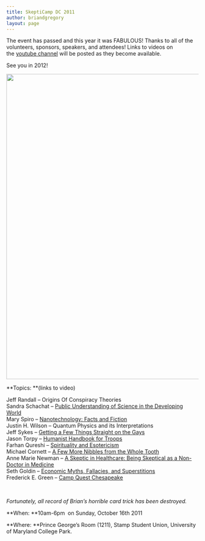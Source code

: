 ```yaml
---
title: SkeptiCamp DC 2011
author: briandgregory
layout: page
---
```

The event has passed and this year it was FABULOUS! Thanks to all of the volunteers, sponsors, speakers, and attendees! Links to videos on the [youtube channel][1] will be posted as they become available.

See you in 2012!

[<img title="SkeptiCampDC2011" src="/content/uploads/2011/06/SkeptiCampDC2011.jpg" alt="" width="1204" height="800" />][2]

**Topics: **(links to video)

Jeff Randall &#8211; Origins Of Conspiracy Theories  
Sandra Schachat &#8211; [Public Understanding of Science in the Developing World][3]  
Mary Spiro &#8211; [Nanotechnology: Facts and Fiction][4]  
Justin H. Wilson &#8211; Quantum Physics and its Interpretations  
Jeff Sykes &#8211; [Getting a Few Things Straight on the Gays][5]  
Jason Torpy &#8211; [Humanist Handbook for Troops][6]  
Farhan Qureshi &#8211; [Spirituality and Esotericism][7]  
Michael Cornett &#8211; [A Few More Nibbles from the Whole Tooth][8]  
Anne Marie Newman &#8211; [A Skeptic in Healthcare: Being Skeptical as a Non-Doctor in Medicine][9]  
Seth Goldin &#8211; [Economic Myths, Fallacies, and Superstitions][10]  
Frederick E. Green &#8211; [Camp Quest Chesapeake][11]

&nbsp;

*Fortunately, all record of Brian&#8217;s horrible card trick has been destroyed.*

**When: **10am-6pm  on Sunday, October 16th 2011

**Where: **Prince George&#8217;s Room (1211), Stamp Student Union, University of Maryland College Park.

&nbsp;

 [1]: http://www.youtube.com/user/SkeptiCampDC
 [2]: /content/uploads/2011/06/SkeptiCampDC2011.jpg
 [3]: http://www.youtube.com/watch?v=mTng1Z2pqxo&feature=BFa&list=UUI9vFIajiHFkTtBy0mhLhNw&lf=plcp
 [4]: http://www.youtube.com/watch?v=MhdkUfT0p2c&feature=BFa&list=UUI9vFIajiHFkTtBy0mhLhNw&lf=plcp
 [5]: http://www.youtube.com/watch?v=I0BtEAVdyKM&feature=BFa&list=UUI9vFIajiHFkTtBy0mhLhNw&lf=plcp
 [6]: http://www.youtube.com/watch?v=LWKtwz5UYlU&feature=BFa&list=UUI9vFIajiHFkTtBy0mhLhNw&lf=plcp
 [7]: http://www.youtube.com/watch?v=o-S8IWmHObs&feature=BFa&list=UUI9vFIajiHFkTtBy0mhLhNw&lf=plcp
 [8]: http://www.youtube.com/watch?v=U_OKtlRfE9w&feature=BFa&list=UUI9vFIajiHFkTtBy0mhLhNw&lf=plcp
 [9]: http://www.youtube.com/watch?v=BNcMsD3sUtk&feature=BFa&list=UUI9vFIajiHFkTtBy0mhLhNw&lf=plcp
 [10]: http://www.youtube.com/watch?v=abIfNYF5NkA&list=UUI9vFIajiHFkTtBy0mhLhNw&index=1&feature=plcp
 [11]: http://www.youtube.com/watch?v=06ezROoacrU&feature=BFa&list=UUI9vFIajiHFkTtBy0mhLhNw&lf=plcp
